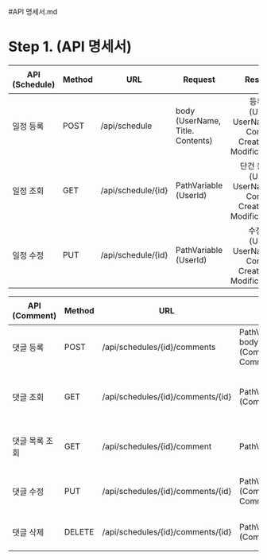 #API 명세서.md

# Step 1. (API 명세서)

| API (Schedule) | Method | URL                | Request                              |                                     Response                                      |    상태코드    | 
|----------------|--------|--------------------|--------------------------------------|:---------------------------------------------------------------------------------:|:----------:|
| 일정 등록          | POST   | /api/schedule      | body <br/>(UserName, Title. Contents) |  등록정보  <br/>(UserId, UserName, Title, Contents, CreationDate, ModificationDate)   | 200: 정상 등록 |
| 일정 조회          | GET    | /api/schedule/{id} | PathVariable <br/>(UserId)           | 단건 응답 정보 <br/>(UserId, UserName, Title, Contents, CreationDate, ModificationDate) | 200: 정상 조회 |
| 일정 수정          | PUT    | /api/schedule/{id} | PathVariable <br/>(UserId)           |  수정 정보 <br/>(UserId, UserName, Title, Contents, CreationDate, ModificationDate)   | 200: 정상 수정 |

| API (Comment) | Method | URL                               | Request                                                         |                                                   Response                                                    |    상태코드    | 
|---------------|--------|-----------------------------------|-----------------------------------------------------------------|:-------------------------------------------------------------------------------------------------------------:|:----------:|
| 댓글 등록         | POST   | /api/schedules/{id}/comments      | PathVariable(UserId), body<br/>(CommentUserId, CommentContents) |   등록정보 <br/>(commentUserId, commentUserName, commentContents, commentCreationDate, commentModificationDate)   | 200: 정상 등록 |
| 댓글 조회         | GET    | /api/schedules/{id}/comments/{id} | PathVariable<br/>(CommentUserId)                                | 단건 응답 정보 <br/>(CommentUserId, CommentUserName, CommentContents, CommentCreationDate, CommentModificationDate) | 200: 정상 조회 |
| 댓글 목록 조회      | GET    | /api/schedules/{id}/comment       | PathVariable                                                    |  다건 응답 정보<br/>(CommentUserId, CommentUserName, CommentContents,CommentCreationDate, CommentModificationDate)  | 200: 정상 조회 |
| 댓글 수정         | PUT    | /api/schedules/{id}/comments/{id} | PathVariable<br/>(CommentUserId, CommentContents)               |             수정 정보<br/>(CommentUserId, CommentUserName, CommentContents, CommentModificationDate)              | 200: 정상 수정 |
| 댓글 삭제         | DELETE | /api/schedules/{id}/comments/{id} | PathVariable<br/>(CommentUserId)                                |                                                     void                                                      | 200: 정상 삭제 |